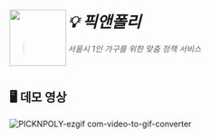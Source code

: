 # _💡 픽앤폴리_<img src="https://github.com/user-attachments/assets/9c3faeec-b0ea-4706-9b64-985cbe40c189" align=left width=100>

> _서울시 1인 가구를 위한 맞춤 정책 서비스_

</br>

## 🖥️ 데모 영상


![PICKNPOLY-ezgif com-video-to-gif-converter](https://github.com/user-attachments/assets/0f042191-564c-4d62-a2f5-a047352839bb)
